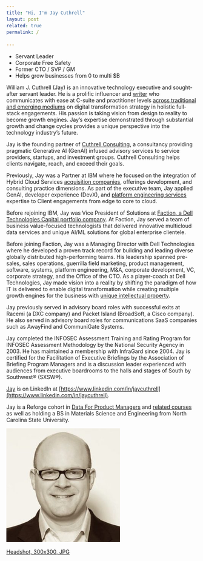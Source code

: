 ```yaml
---
title: "Hi, I'm Jay Cuthrell"
layout: post
related: true
permalink: /

---
```


- Servant Leader 
- Corporate Free Safety 
- Former CTO / SVP / GM 
- Helps grow businesses from 0 to multi $B

William J. Cuthrell (Jay) is an innovative technology executive and sought-after servant leader. He is a prolific influencer and [writer](https://jaycuthrell.com/media) who communicates with ease at C-suite and practitioner levels [across traditional and emerging mediums](https://jaycuthrell.com/media) on digital transformation strategy in holistic full-stack engagements. His passion is taking vision from design to reality to become growth engines. Jay’s expertise demonstrated through substantial growth and change cycles provides a unique perspective into the technology industry’s future.

Jay is the founding partner of [Cuthrell Consulting](https://cuthrell.consulting), a consultancy providing pragmatic Generative AI (GenAI) infused advisory services to service providers, startups, and investment groups. Cuthrell Consulting helps clients navigate, reach, and exceed their goals.

Previously, Jay was a Partner at IBM where he focused on the integration of Hybrid Cloud Services [acquisition companies](https://web.archive.org/web/20221007035315/https:/www.taos.com/resources/press-releases/taos-brings-aboard-new-senior-vice-president-of-products-to-accelerate-digital-transformation-strategies/), offerings development, and consulting practice dimensions. As part of the executive team, Jay applied GenAI, developer experience (DevX), and [platform engineering services](https://www.ibm.com/consulting/platform-engineering-services) expertise to Client engagements from edge to core to cloud.

Before rejoining IBM, Jay was Vice President of Solutions at [Faction, a Dell Technologies Capital portfolio company](https://www.delltechnologiescapital.com/portfolio/). At Faction, Jay served a team of business value-focused technologists that delivered innovative multicloud data services and unique AI/ML solutions for global enterprise clientele.

Before joining Faction, Jay was a Managing Director with Dell Technologies where he developed a proven track record for building and leading diverse globally distributed high-performing teams. His leadership spanned pre-sales, sales operations, guerrilla field marketing, product management, software, systems, platform engineering, M&A, corporate development, VC, corporate strategy, and the Office of the CTO. As a player-coach at Dell Technologies, Jay made vision into a reality by shifting the paradigm of how IT is delivered to enable digital transformation while creating multiple growth engines for the business with [unique intellectual property](https://patents.google.com/patent/US9684539B1/en).

Jay previously served in advisory board roles with successful exits at Racemi (a DXC company) and Packet Island (BroadSoft, a Cisco company). He also served in advisory board roles for communications SaaS companies such as AwayFind and CommuniGate Systems.

Jay completed the INFOSEC Assessment Training and Rating Program for INFOSEC Assessment Methodology by the National Security Agency in 2003. He has maintained a membership with InfraGard since 2004. Jay is certified for the Facilitation of Executive Briefings by the Association of Briefing Program Managers and is a discussion leader experienced with audiences from executive boardrooms to the halls and stages of South by Southwest® (SXSW®).

<a rel="me" href="https://cuthrell.com/@jay">Jay</a> is on LinkedIn at [https://www.linkedin.com/in/jaycuthrell](https://www.linkedin.com/in/jaycuthrell).

Jay is a Reforge cohort in [Data For Product Managers](https://www.reforge.com/courses/data-for-product-managers) and [related courses](https://www.credly.com/users/jaycuthrell/badges) as well as holding a BS in Materials Science and Engineering from North Carolina State University.

<img class="u-photo" src="/images/jaycuthrell-headshot-300x300.jpg">

[Headshot, 300x300, JPG](/images/jaycuthrell-headshot-300x300.jpg)
